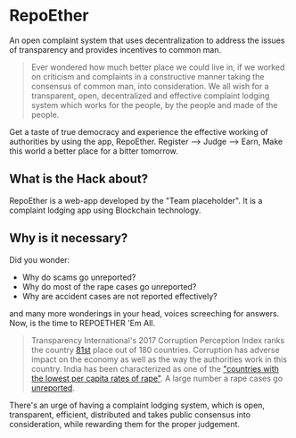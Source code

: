 # RepoEther
An open complaint system that uses decentralization to address the issues of transparency and provides incentives to common man. 

> Ever wondered how much better place we could live in, if we worked on criticism and complaints in a constructive manner taking the consensus of common man, into consideration. We all wish for a transparent, open, decentralized and effective complaint lodging system which works for the people, by the people and made of the people.  

Get a taste of true democracy and experience the effective working of authorities by using the app, RepoEther. Register --> Judge --> Earn, Make this world a better place for a bitter tomorrow.  

## What is the Hack about? 

RepoEther is a web-app developed by the "Team placeholder". It is a complaint lodging app using Blockchain technology.  

## Why is it necessary?  

Did you wonder: 

* Why do scams go unreported?  
* Why do most of the rape cases go unreported?  
* Why are accident cases are not reported effectively? 

and many more wonderings in your head, voices screeching for answers. Now, is the time to REPOETHER 'Em All.    

> Transparency International's 2017 Corruption Perception Index ranks the country [81st](https://en.wikipedia.org/wiki/Corruption_in_India) place out of 180 countries. Corruption has adverse impact on the economy as well as the way the authorities work in this country. India has been characterized as one of the ["countries with the lowest per capita rates of rape"](https://en.wikipedia.org/wiki/Rape_in_India). A large number a rape cases go [unreported](https://books.google.co.in/books?id=XsemDAAAQBAJ&pg=PT79&redir_esc=y#v=onepage&q&f=false). 

There's an urge of having a complaint lodging system, which is open, transparent, efficient, distributed and takes public consensus into consideration, while rewarding them for the proper judgement.    
